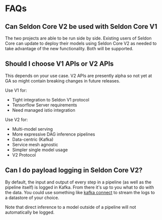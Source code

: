 # FAQs

## Can Seldon Core V2 be used with Seldon Core V1

The two projects are able to be run side by side. Existing users of Seldon Core can update to deploy their models using Seldon Core V2 as needed to take advantage of the new functionality. Both will be supported.

## Should I choose V1 APIs or V2 APIs

This depends on your use case. V2 APIs are presently alpha so not yet at GA so might contain breaking changes in future releases.

 Use V1 for:

  * Tight integration to Seldon V1 protocol
  * Tensorflow Server requirements
  * Need managed istio integration

 Use V2 for:

  * Multi-model serving
  * More expressive DAG inference pipelines
  * Data-centric (Kafka)
  * Service mesh agnostic
  * Simpler single model usage
  * V2 Protocol

## Can I do payload logging in Seldon Core V2?

By default, the input and output of every step in a pipeline (as well as the pipeline itself) is logged in Kafka. From there it's up to you what to do with the data. You could use something like [kafka connect](https://docs.confluent.io/platform/current/connect/index.html) to stream the logs to a datastore of your choice. 

Note that direct inference to a model outside of a pipeline will not automatically be logged.

